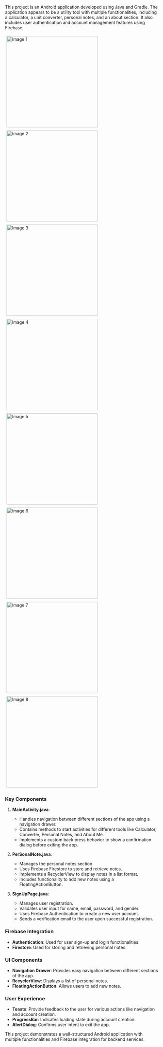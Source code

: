 This project is an Android application developed using Java and Gradle. The application appears to be a utility tool with multiple functionalities, including a calculator, a unit converter, personal notes, and an about section. It also includes user authentication and account management features using Firebase.

<div style="display: inline-block; margin: 5px;">
    <img src="https://github.com/user-attachments/assets/c7fefe00-40c2-431a-a900-fb40de0eb6dc" width="300" alt="Image 1" />
</div>
<div style="display: inline-block; margin: 5px;">
    <img src="https://github.com/user-attachments/assets/c12b8d25-1012-41cc-b7bb-9d30f46536bc" width="300" alt="Image 2" />
</div>
<br> <!-- line break to separate the rows -->
<div style="display: inline-block; margin: 5px;">
    <img src="https://github.com/user-attachments/assets/09acefe3-d0f2-4a08-afd7-aac1380fd642" width="300" alt="Image 3" />
</div>
<div style="display: inline-block; margin: 5px;">
    <img src="https://github.com/user-attachments/assets/e07fafea-4624-451f-8f67-672d6641ef9d" width="300" alt="Image 4" />
</div>
<br> <!-- line break to separate the rows -->
<div style="display: inline-block; margin: 5px;">
    <img src="https://github.com/user-attachments/assets/ad94bfc5-f234-4716-bb8f-bd5fc9a8a0d6" width="300" alt="Image 5" />
</div>
<div style="display: inline-block; margin: 5px;">
    <img src="https://github.com/user-attachments/assets/d8b3a922-fb98-4bdb-b810-86ee4c0ad912" width="300" alt="Image 6" />
</div>
<br> <!-- line break to separate the rows -->
<div style="display: inline-block; margin: 5px;">
    <img src="https://github.com/user-attachments/assets/2f073259-ea5a-4e61-889a-78734c93562b" width="300" alt="Image 7" />
</div>
<div style="display: inline-block; margin: 5px;">
    <img src="https://github.com/user-attachments/assets/a4c87cde-975a-4fec-8aab-2818bd3725e3" width="300" alt="Image 8" />
</div>


### Key Components

1. **MainActivity.java**:
   - Handles navigation between different sections of the app using a navigation drawer.
   - Contains methods to start activities for different tools like Calculator, Converter, Personal Notes, and About Me.
   - Implements a custom back press behavior to show a confirmation dialog before exiting the app.

2. **PerSonalNote.java**:
   - Manages the personal notes section.
   - Uses Firebase Firestore to store and retrieve notes.
   - Implements a RecyclerView to display notes in a list format.
   - Includes functionality to add new notes using a FloatingActionButton.

3. **SignUpPage.java**:
   - Manages user registration.
   - Validates user input for name, email, password, and gender.
   - Uses Firebase Authentication to create a new user account.
   - Sends a verification email to the user upon successful registration.

### Firebase Integration

- **Authentication**: Used for user sign-up and login functionalities.
- **Firestore**: Used for storing and retrieving personal notes.

### UI Components

- **Navigation Drawer**: Provides easy navigation between different sections of the app.
- **RecyclerView**: Displays a list of personal notes.
- **FloatingActionButton**: Allows users to add new notes.

### User Experience

- **Toasts**: Provide feedback to the user for various actions like navigation and account creation.
- **ProgressBar**: Indicates loading state during account creation.
- **AlertDialog**: Confirms user intent to exit the app.

This project demonstrates a well-structured Android application with multiple functionalities and Firebase integration for backend services.
